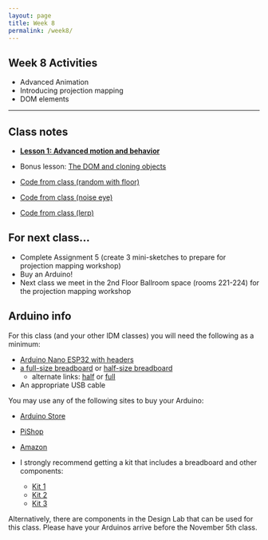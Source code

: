 ```yaml
---
layout: page
title: Week 8
permalink: /week8/
---
```


## Week 8 Activities

- Advanced Animation
- Introducing projection mapping
- DOM elements

---

## Class notes

- **[Lesson 1: Advanced motion and behavior](https://openprocessing.org/sketch/2055334)**
- Bonus lesson: [The DOM and cloning objects](https://openprocessing.org/sketch/2066942)

- [Code from class (random with floor)](https://github.com/craigfahner/CC2025-cef9489/blob/main/week8a_random/sketch.js)
- [Code from class (noise eye)](https://github.com/craigfahner/CC2025-cef9489/blob/main/week8b_noise/sketch.js)
- [Code from class (lerp)](https://github.com/craigfahner/CC2025-cef9489/blob/main/week8c_lerp/sketch.js)

## For next class...

- Complete Assignment 5 (create 3 mini-sketches to prepare for projection mapping workshop)
- Buy an Arduino!
- Next class we meet in the 2nd Floor Ballroom space (rooms 221-224) for the projection mapping workshop



## Arduino info

For this class (and your other IDM classes) you will need the following as a minimum:

- [Arduino Nano ESP32 with headers](https://store-usa.arduino.cc/products/nano-esp32-with-headers?pr_prod_strat=e5_desc&pr_rec_id=b5a3c848f&pr_rec_pid=7222098591951&pr_ref_pid=7222103965903&pr_seq=uniform)
- [a full-size breadboard](https://www.pishop.us/product/full-sized-breadboard-830-points/) or [half-size breadboard](https://www.pishop.us/product/half-size-400-pin-diy-breadboard-clear/?searchid=0&search_query=breadboard)
    - alternate links: [half](https://www.amazon.com/Qunqi-point-Experiment-Breadboard-5-5%C3%978-2%C3%970-85cm/dp/B0135IQ0ZC) or [full](amazon.com/California-JOS-Breadboard-Solderless-Distribution/dp/B0BRQX6G3T)
- An appropriate USB cable

You may use any of the following sites to buy your Arduino:
- [Arduino Store](https://store-usa.arduino.cc/products/nano-esp32-with-headers?pr_prod_strat=e5_desc&pr_rec_id=b5a3c848f&pr_rec_pid=7222098591951&pr_ref_pid=7222103965903&pr_seq=uniform)
- [PiShop](https://www.pishop.us/product/arduino-nano-esp32-with-headers/?srsltid=AfmBOoquptfj2C0CD75JkodmGGsX782v2FgG-tg7_OH9riLi7yGoxIGGPmQ)
- [Amazon](https://www.amazon.com/Arduino-ABX00083-Bluetooth-MicroPython-Compatible/dp/B0C947BHK5?th=1)

- I strongly recommend getting a kit that includes a breadboard and other components:
    - [Kit 1](https://www.amazon.com/DIYables-Starter-Arduino-ESP8266-Raspberry/dp/B0C27K6GDZ)
    - [Kit 2](https://www.amazon.com/16Hertz-Electronics-Breadboard-Resistors-Raspberry/dp/B00J4RN61A/ref=sims_dp_d_dex_popular_subs_t3_v6_d_sccl_1_3/143-6369338-4295529?pd_rd_w=hGMwD&content-id=amzn1.sym.b853d215-90db-49b5-bd69-9909dc4557b0&pf_rd_p=b853d215-90db-49b5-bd69-9909dc4557b0&pf_rd_r=KY74R6BVKVBZCRHWXK2S&pd_rd_wg=PnV2J&pd_rd_r=24618633-8fd4-441a-8013-145060260057&pd_rd_i=B00J4RN61A&psc=1)
    - [Kit 3](https://www.amazon.com/dp/B07Z1BK7NG/ref=sspa_dk_detail_0?psc=1&pf_rd_p=8c2f9165-8e93-42a1-8313-73d3809141a2&pf_rd_r=KBWMCZTKTFBYNXH90X6Q&pd_rd_wg=gsNQX&pd_rd_w=g9fUv&content-id=amzn1.sym.8c2f9165-8e93-42a1-8313-73d3809141a2&pd_rd_r=815789a6-3e5f-4478-8bf7-594f42d0e20d&sp_csd=d2lkZ2V0TmFtZT1zcF9kZXRhaWw)

Alternatively, there are components in the Design Lab that can be used for this class. Please have your Arduinos arrive before the November 5th class.
